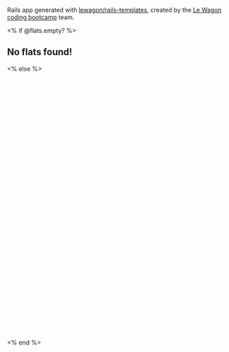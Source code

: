 Rails app generated with [lewagon/rails-templates](https://github.com/lewagon/rails-templates), created by the [Le Wagon coding bootcamp](https://www.lewagon.com) team.

  <% if @flats.empty? %>
    <h2>No flats found!</h2>
  <% else %>
    <div style="width: 100%; height: 600px; margin-top: 20px;"
    data-controller="map"
    data-map-markers-value="<%= @markers.to_json %>"
    data-map-api-key-value="<%= ENV['MAPBOX_API_KEY'] %>"></div>
  <% end %>
